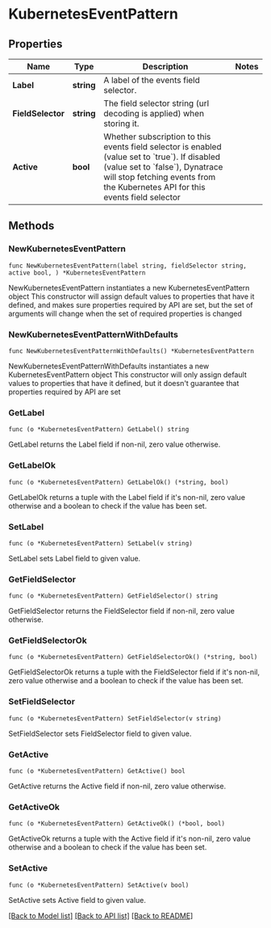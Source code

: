 # KubernetesEventPattern

## Properties

Name | Type | Description | Notes
------------ | ------------- | ------------- | -------------
**Label** | **string** | A label of the events field selector. | 
**FieldSelector** | **string** | The field selector string (url decoding is applied) when storing it. | 
**Active** | **bool** | Whether subscription to this events field selector is enabled (value set to &#x60;true&#x60;). If disabled (value set to &#x60;false&#x60;), Dynatrace will stop fetching events from the Kubernetes API for this events field selector | 

## Methods

### NewKubernetesEventPattern

`func NewKubernetesEventPattern(label string, fieldSelector string, active bool, ) *KubernetesEventPattern`

NewKubernetesEventPattern instantiates a new KubernetesEventPattern object
This constructor will assign default values to properties that have it defined,
and makes sure properties required by API are set, but the set of arguments
will change when the set of required properties is changed

### NewKubernetesEventPatternWithDefaults

`func NewKubernetesEventPatternWithDefaults() *KubernetesEventPattern`

NewKubernetesEventPatternWithDefaults instantiates a new KubernetesEventPattern object
This constructor will only assign default values to properties that have it defined,
but it doesn't guarantee that properties required by API are set

### GetLabel

`func (o *KubernetesEventPattern) GetLabel() string`

GetLabel returns the Label field if non-nil, zero value otherwise.

### GetLabelOk

`func (o *KubernetesEventPattern) GetLabelOk() (*string, bool)`

GetLabelOk returns a tuple with the Label field if it's non-nil, zero value otherwise
and a boolean to check if the value has been set.

### SetLabel

`func (o *KubernetesEventPattern) SetLabel(v string)`

SetLabel sets Label field to given value.


### GetFieldSelector

`func (o *KubernetesEventPattern) GetFieldSelector() string`

GetFieldSelector returns the FieldSelector field if non-nil, zero value otherwise.

### GetFieldSelectorOk

`func (o *KubernetesEventPattern) GetFieldSelectorOk() (*string, bool)`

GetFieldSelectorOk returns a tuple with the FieldSelector field if it's non-nil, zero value otherwise
and a boolean to check if the value has been set.

### SetFieldSelector

`func (o *KubernetesEventPattern) SetFieldSelector(v string)`

SetFieldSelector sets FieldSelector field to given value.


### GetActive

`func (o *KubernetesEventPattern) GetActive() bool`

GetActive returns the Active field if non-nil, zero value otherwise.

### GetActiveOk

`func (o *KubernetesEventPattern) GetActiveOk() (*bool, bool)`

GetActiveOk returns a tuple with the Active field if it's non-nil, zero value otherwise
and a boolean to check if the value has been set.

### SetActive

`func (o *KubernetesEventPattern) SetActive(v bool)`

SetActive sets Active field to given value.



[[Back to Model list]](../README.md#documentation-for-models) [[Back to API list]](../README.md#documentation-for-api-endpoints) [[Back to README]](../README.md)


